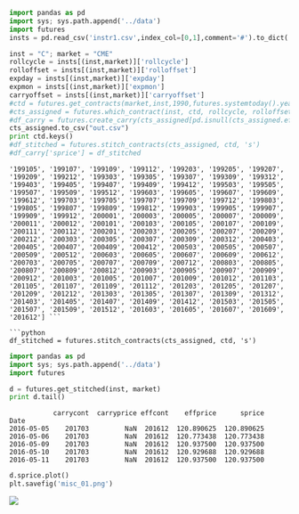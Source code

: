 
```python
import pandas as pd
import sys; sys.path.append('../data')
import futures
insts = pd.read_csv('instr1.csv',index_col=[0,1],comment='#').to_dict('index')
```

```python
inst = "C"; market = "CME"
rollcycle = insts[(inst,market)]['rollcycle']
rolloffset = insts[(inst,market)]['rolloffset']
expday = insts[(inst,market)]['expday']
expmon = insts[(inst,market)]['expmon']
carryoffset = insts[(inst,market)]['carryoffset']
#ctd = futures.get_contracts(market,inst,1990,futures.systemtoday().year)
#cts_assigned = futures.which_contract(inst, ctd, rollcycle, rolloffset, expday, expmon)
#df_carry = futures.create_carry(cts_assigned[pd.isnull(cts_assigned.effcont)==False],int(carryoffset),ctd)
cts_assigned.to_csv("out.csv")
print ctd.keys()
#df_stitched = futures.stitch_contracts(cts_assigned, ctd, 's')
#df_carry['sprice'] = df_stitched
```

```text ['199003', '199005', '199007', '199009', '199012', '199103',
'199105', '199107', '199109', '199112', '199203', '199205', '199207',
'199209', '199212', '199303', '199305', '199307', '199309', '199312',
'199403', '199405', '199407', '199409', '199412', '199503', '199505',
'199507', '199509', '199512', '199603', '199605', '199607', '199609',
'199612', '199703', '199705', '199707', '199709', '199712', '199803',
'199805', '199807', '199809', '199812', '199903', '199905', '199907',
'199909', '199912', '200001', '200003', '200005', '200007', '200009',
'200011', '200012', '200101', '200103', '200105', '200107', '200109',
'200111', '200112', '200201', '200203', '200205', '200207', '200209',
'200212', '200303', '200305', '200307', '200309', '200312', '200403',
'200405', '200407', '200409', '200412', '200503', '200505', '200507',
'200509', '200512', '200603', '200605', '200607', '200609', '200612',
'200703', '200705', '200707', '200709', '200712', '200803', '200805',
'200807', '200809', '200812', '200903', '200905', '200907', '200909',
'200912', '201003', '201005', '201007', '201009', '201012', '201103',
'201105', '201107', '201109', '201112', '201203', '201205', '201207',
'201209', '201212', '201303', '201305', '201307', '201309', '201312',
'201403', '201405', '201407', '201409', '201412', '201503', '201505',
'201507', '201509', '201512', '201603', '201605', '201607', '201609',
'201612'] ```

```python
df_stitched = futures.stitch_contracts(cts_assigned, ctd, 's')
```









```python
import pandas as pd
import sys; sys.path.append('../data')
import futures
```

```python
d = futures.get_stitched(inst, market)
print d.tail()
```

```text
           carrycont  carryprice effcont    effprice      sprice
Date                                                            
2016-05-05    201703         NaN  201612  120.890625  120.890625
2016-05-06    201703         NaN  201612  120.773438  120.773438
2016-05-09    201703         NaN  201612  120.937500  120.937500
2016-05-10    201703         NaN  201612  120.929688  120.929688
2016-05-11    201703         NaN  201612  120.937500  120.937500
```

```python
d.sprice.plot()
plt.savefig('misc_01.png')
```

![](misc_01.png)

























